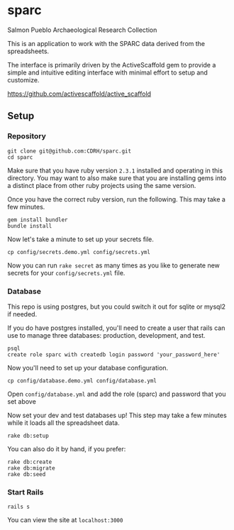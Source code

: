 # sparc

Salmon Pueblo Archaeological Research Collection

This is an application to work with the SPARC data derived from the spreadsheets.

The interface is primarily driven by the ActiveScaffold gem to provide a simple and intuitive editing interface with minimal effort to setup and customize.

https://github.com/activescaffold/active_scaffold

## Setup

### Repository

```
git clone git@github.com:CDRH/sparc.git
cd sparc
```

Make sure that you have ruby version `2.3.1` installed and operating in this directory.  You may want to also make sure that you are installing gems into a distinct place from other ruby projects using the same version.

Once you have the correct ruby version, run the following. This may take a few minutes.

```
gem install bundler
bundle install
```

Now let's take a minute to set up your secrets file.

```
cp config/secrets.demo.yml config/secrets.yml
```

Now you can run `rake secret` as many times as you like to generate new secrets for your `config/secrets.yml` file.


### Database

This repo is using postgres, but you could switch it out for sqlite or mysql2 if needed.

If you do have postgres installed, you'll need to create a user that rails can use to manage three databases:  production, development, and test.

```
psql
create role sparc with createdb login password 'your_password_here'
```

Now you'll need to set up your database configuration.

```
cp config/database.demo.yml config/database.yml
```

Open `config/database.yml` and add the role (sparc) and password that you set above

Now set your dev and test databases up!  This step may take a few minutes while it loads all the spreadsheet data.

```
rake db:setup
```

You can also do it by hand, if you prefer:

```
rake db:create
rake db:migrate
rake db:seed
```

### Start Rails

```
rails s
```

You can view the site at `localhost:3000`
